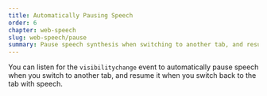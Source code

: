 ```yaml
---
title: Automatically Pausing Speech
order: 6
chapter: web-speech
slug: web-speech/pause
summary: Pause speech synthesis when switching to another tab, and resume when returning to the tab.
---
```


You can listen for the `visibilitychange` event to automatically pause speech when you switch to another tab, and resume it when you switch back to the tab with speech.

